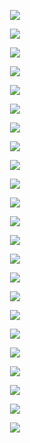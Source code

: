 <p align="center"> <img src= all_NTK_figs/DLGN(n_h_l=5,n_n=128,Run=1,Epoch=00000,step=0000)..png /> </p>
<p align="center"> <img src= all_NTK_figs/DLGN(n_h_l=5,n_n=128,Run=1,Epoch=00001,step=0072)..png /> </p>
<p align="center"> <img src= all_NTK_figs/DLGN(n_h_l=5,n_n=128,Run=1,Epoch=00001,step=0081)..png /> </p>
<p align="center"> <img src= all_NTK_figs/DLGN(n_h_l=5,n_n=128,Run=1,Epoch=00001,step=0090)..png /> </p>
<p align="center"> <img src= all_NTK_figs/DLGN(n_h_l=5,n_n=128,Run=1,Epoch=00001,step=0099)..png /> </p>
<p align="center"> <img src= all_NTK_figs/DLGN(n_h_l=5,n_n=128,Run=1,Epoch=00001,step=0108)..png /> </p>
<p align="center"> <img src= all_NTK_figs/DLGN(n_h_l=5,n_n=128,Run=1,Epoch=00001,step=0117)..png /> </p>
<p align="center"> <img src= all_NTK_figs/DLGN(n_h_l=5,n_n=128,Run=1,Epoch=00001,step=0126)..png /> </p>
<p align="center"> <img src= all_NTK_figs/DLGN(n_h_l=5,n_n=128,Run=1,Epoch=00001,step=0135)..png /> </p>
<p align="center"> <img src= all_NTK_figs/DLGN(n_h_l=5,n_n=128,Run=1,Epoch=00001,step=0144)..png /> </p>
<p align="center"> <img src= all_NTK_figs/DLGN(n_h_l=5,n_n=128,Run=1,Epoch=00001,step=0153)..png /> </p>
<p align="center"> <img src= all_NTK_figs/DLGN(n_h_l=5,n_n=128,Run=1,Epoch=00001,step=0162)..png /> </p>
<p align="center"> <img src= all_NTK_figs/DLGN(n_h_l=5,n_n=128,Run=1,Epoch=00001,step=0171)..png /> </p>
<p align="center"> <img src= all_NTK_figs/DLGN(n_h_l=5,n_n=128,Run=1,Epoch=00001,step=0180)..png /> </p>
<p align="center"> <img src= all_NTK_figs/DLGN(n_h_l=5,n_n=128,Run=1,Epoch=00001,step=0189)..png /> </p>
<p align="center"> <img src= all_NTK_figs/DLGN(n_h_l=5,n_n=128,Run=1,Epoch=00001,step=0198)..png /> </p>
<p align="center"> <img src= all_NTK_figs/DLGN(n_h_l=5,n_n=128,Run=1,Epoch=00001,step=0207)..png /> </p>
<p align="center"> <img src= all_NTK_figs/DLGN(n_h_l=5,n_n=128,Run=1,Epoch=00001,step=0216)..png /> </p>
<p align="center"> <img src= all_NTK_figs/DLGN(n_h_l=5,n_n=128,Run=1,Epoch=00001,step=0225)..png /> </p>
<p align="center"> <img src= all_NTK_figs/DLGN(n_h_l=5,n_n=128,Run=1,Epoch=00001,step=1875)..png /> </p>
<p align="center"> <img src= all_NTK_figs/DLGN(n_h_l=5,n_n=128,Run=1,Epoch=00010,step=1875)..png /> </p>
<p align="center"> <img src= all_NTK_figs/DLGN(n_h_l=5,n_n=128,Run=1,Epoch=00020,step=1875)..png /> </p>
<p align="center"> <img src= all_NTK_figs/DLGN(n_h_l=5,n_n=128,Run=1,Epoch=00030,step=1875)..png /> </p>
